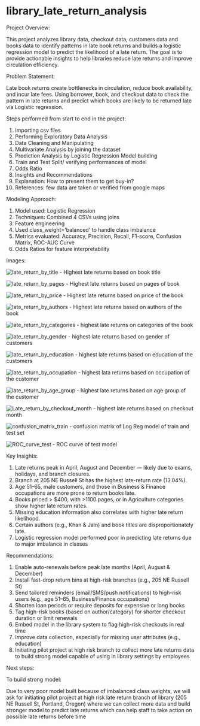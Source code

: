# library_late_return_analysis

Project Overview:

This project analyzes library data, checkout data, customers data and books data to identify patterns in late book returns and builds a logistic regression model to predict the likelihood of a late return. The goal is to provide actionable insights to help libraries reduce late returns and improve circulation efficiency.


Problem Statement: 

Late book returns create bottlenecks in circulation, reduce book availability, and incur late fees. Using borrower, book, and checkout data to check the pattern in late returns and predict which books are likely to be returned late via Logistic regression.  


Steps performed from start to end in the project:

1. Importing csv files
2. Performing Exploratory Data Analysis
3. Data Cleaning and Manipulating
4. Multivariate Analysis by joining the dataset
5. Prediction Analysis by Logistic Regression Model building
6. Train and Test Split/ verifying performances of model
7. Odds Ratio
8. Insights and Recommendations
9. Explanation: How to present them to get buy-in?
10. References: few data are taken or verified from google maps


Modeling Approach:

1. Model used: Logistic Regression
2. Techniques: Combined 4 CSVs using joins
3. Feature engineering
4. Used class_weight='balanced' to handle class imbalance
5. Metrics evaluated: Accuracy, Precision, Recall, F1-score, Confusion Matrix, ROC-AUC Curve
6. Odds Ratios for feature interpretability


Images: 

![late_return_by_title](https://github.com/user-attachments/assets/18baf4bd-d395-466f-a104-28ba103ecfcf) - Highest late returns based on book title

![late_return_by_pages](https://github.com/user-attachments/assets/bcca70d9-ae05-40cf-baa0-6f51dd61d6e8) - Highest late returns based on pages of book

![late_return_by_price](https://github.com/user-attachments/assets/b89bf903-1f8e-41be-94f9-0ebec3e4bd7b) - Highest late returns based on price of the book

![late_return_by_authors](https://github.com/user-attachments/assets/4f892b9b-f22b-4fdc-857d-5bd8d91ff11a) - Highest late returns based on authors of the book

![late_return_by_categories](https://github.com/user-attachments/assets/5ef8bc56-d49a-4522-88f6-cfc9b9a2a8e9) - highest late returns on categories of the book

![late_return_by_gender](https://github.com/user-attachments/assets/5925959c-f9c4-4fae-9127-ac56c5c793c9) - highest late returns based on gender of customers

![late_return_by_education](https://github.com/user-attachments/assets/afd3f297-d947-4804-85bf-c19f501cc4a6) - highest late returns based on education of the customers

![late_return_by_occupation](https://github.com/user-attachments/assets/7521da99-84d6-4a3b-b98d-faf9c2e96367) - highest lata returns based on occupation of the customer

![late_return_by_age_group](https://github.com/user-attachments/assets/84e1d66f-4ca3-4dc1-bc75-64911c40e97f) - highest late returns based on age group of the customer

![Late_return_by_checkout_month](https://github.com/user-attachments/assets/d75b2079-a6cd-4bfb-bb7e-c85b2ef9331c) - highest late returns based on checkout month

![confusion_matrix_train](https://github.com/user-attachments/assets/96db3fb2-2fbb-4e13-a473-fdf658bf3901) - confusion matrix of Log Reg model of train and test set

![ROC_curve_test](https://github.com/user-attachments/assets/c9d6f486-beb4-4274-9f81-6ba451d782fc) - ROC curve of test model



Key Insights:

1. Late returns peak in April, August and December — likely due to exams, holidays, and branch closures.
2. Branch at 205 NE Russell St has the highest late-return rate (13.04%).
3. Age 51–65, male customers, and those in Business & Finance occupations are more prone to return books late.
4. Books priced > $400, with >1100 pages, or in Agriculture categories show higher late return rates.
5. Missing education information also correlates with higher late return likelihood.
6. Certain authors (e.g., Khan & Jain) and book titles are disproportionately late.
7. Logistic regression model performed poor in predicting late returns due to major imbalance in classes

Recommendations:

1. Enable auto-renewals before peak late months (April, August & December)
2. Install fast-drop return bins at high-risk branches (e.g., 205 NE Russell St)
3. Send tailored reminders (email/SMS/push notifications) to high-risk users (e.g., age 51–65, Business/Finance occupations)
4. Shorten loan periods or require deposits for expensive or long books
5. Tag high-risk books (based on author/category) for shorter checkout duration or limit renewals
6. Embed model in the library system to flag high-risk checkouts in real time
7. Improve data collection, especially for missing user attributes (e.g., education)
8. Initiating pilot project at high risk branch to collect more late returns data to build strong model capable of using in library settings by employees

Next steps: 

To build strong model: 

Due to very poor model built because of imbalanced class weights, we will ask for initiating pilot project at high risk late return branch of library (205 NE Russell St, Portland, Oregon) where we can collect more data and build stronger model to predict late returns which can help staff to take action on possible late returns before time
